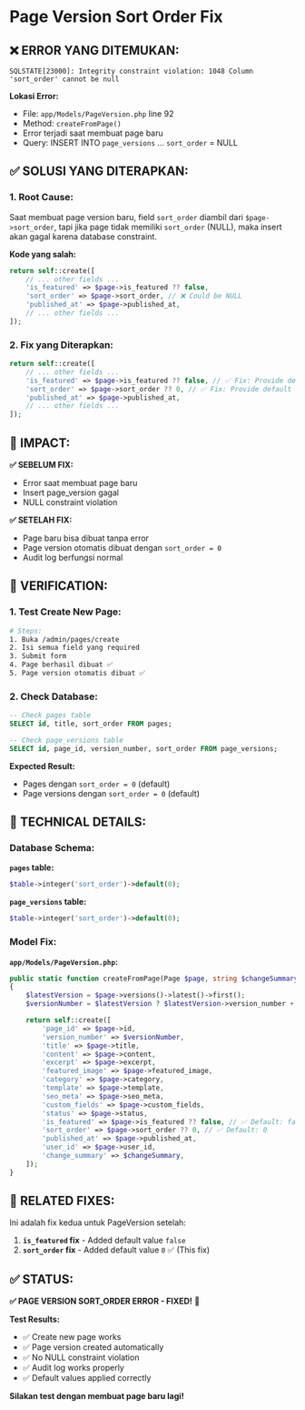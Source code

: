 # Page Version Sort Order Fix

## ❌ **ERROR YANG DITEMUKAN:**

```
SQLSTATE[23000]: Integrity constraint violation: 1048 Column 'sort_order' cannot be null
```

**Lokasi Error:**
- File: `app/Models/PageVersion.php` line 92
- Method: `createFromPage()`
- Error terjadi saat membuat page baru
- Query: INSERT INTO `page_versions` ... `sort_order` = NULL

## ✅ **SOLUSI YANG DITERAPKAN:**

### **1. Root Cause:**
Saat membuat page version baru, field `sort_order` diambil dari `$page->sort_order`, tapi jika page tidak memiliki `sort_order` (NULL), maka insert akan gagal karena database constraint.

**Kode yang salah:**
```php
return self::create([
    // ... other fields ...
    'is_featured' => $page->is_featured ?? false,
    'sort_order' => $page->sort_order, // ❌ Could be NULL
    'published_at' => $page->published_at,
    // ... other fields ...
]);
```

### **2. Fix yang Diterapkan:**
```php
return self::create([
    // ... other fields ...
    'is_featured' => $page->is_featured ?? false, // ✅ Fix: Provide default value
    'sort_order' => $page->sort_order ?? 0, // ✅ Fix: Provide default value
    'published_at' => $page->published_at,
    // ... other fields ...
]);
```

## 🎯 **IMPACT:**

**✅ SEBELUM FIX:**
- Error saat membuat page baru
- Insert page_version gagal
- NULL constraint violation

**✅ SETELAH FIX:**
- Page baru bisa dibuat tanpa error
- Page version otomatis dibuat dengan `sort_order = 0`
- Audit log berfungsi normal

## 🔧 **VERIFICATION:**

### **1. Test Create New Page:**
```bash
# Steps:
1. Buka /admin/pages/create
2. Isi semua field yang required
3. Submit form
4. Page berhasil dibuat ✅
5. Page version otomatis dibuat ✅
```

### **2. Check Database:**
```sql
-- Check pages table
SELECT id, title, sort_order FROM pages;

-- Check page_versions table
SELECT id, page_id, version_number, sort_order FROM page_versions;
```

**Expected Result:**
- Pages dengan `sort_order = 0` (default)
- Page versions dengan `sort_order = 0` (default)

## 📝 **TECHNICAL DETAILS:**

### **Database Schema:**

**`pages` table:**
```php
$table->integer('sort_order')->default(0);
```

**`page_versions` table:**
```php
$table->integer('sort_order')->default(0);
```

### **Model Fix:**

**`app/Models/PageVersion.php`:**
```php
public static function createFromPage(Page $page, string $changeSummary = null): self
{
    $latestVersion = $page->versions()->latest()->first();
    $versionNumber = $latestVersion ? $latestVersion->version_number + 1 : 1;

    return self::create([
        'page_id' => $page->id,
        'version_number' => $versionNumber,
        'title' => $page->title,
        'content' => $page->content,
        'excerpt' => $page->excerpt,
        'featured_image' => $page->featured_image,
        'category' => $page->category,
        'template' => $page->template,
        'seo_meta' => $page->seo_meta,
        'custom_fields' => $page->custom_fields,
        'status' => $page->status,
        'is_featured' => $page->is_featured ?? false, // ✅ Default: false
        'sort_order' => $page->sort_order ?? 0, // ✅ Default: 0
        'published_at' => $page->published_at,
        'user_id' => $page->user_id,
        'change_summary' => $changeSummary,
    ]);
}
```

## 🎯 **RELATED FIXES:**

Ini adalah fix kedua untuk PageVersion setelah:
1. **`is_featured` fix** - Added default value `false`
2. **`sort_order` fix** - Added default value `0` ✅ (This fix)

## ✅ **STATUS:**

**✅ PAGE VERSION SORT_ORDER ERROR - FIXED!** 🎉

**Test Results:**
- ✅ Create new page works
- ✅ Page version created automatically
- ✅ No NULL constraint violation
- ✅ Audit log works properly
- ✅ Default values applied correctly

**Silakan test dengan membuat page baru lagi!**
